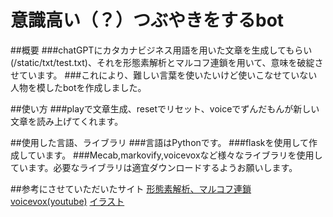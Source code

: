 # 意識高い（？）つぶやきをするbot
##概要
###chatGPTにカタカナビジネス用語を用いた文章を生成してもらい(/static/txt/test.txt)、それを形態素解析とマルコフ連鎖を用いて、意味を破綻させています。
###これにより、難しい言葉を使いたいけど使いこなせていない人物を模したbotを作成しました。

##使い方
###playで文章生成、resetでリセット、voiceでずんだもんが新しい文章を読み上げてくれます。

##使用した言語、ライブラリ
###言語はPythonです。
###flaskを使用して作成しています。
###Mecab,markovify,voicevoxなど様々なライブラリを使用しています。必要なライブラリは適宜ダウンロードするようお願いします。


##参考にさせていただいたサイト
[形態素解析、マルコフ連鎖](https://gakogako.com/python_hiroyuki/)
[voicevox(youtube)](https://www.youtube.com/watch?v=ZkYW73bqAmI&t=551s)
[イラスト](https://www.irasutoya.com/2015/05/blog-post_722.html)


